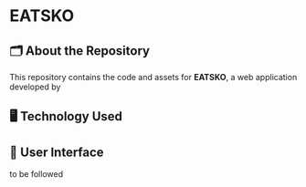 # EATSKO

## 🗂️ About the Repository

This repository contains the code and assets for **EATSKO**, a web application developed by 

## 🖥️ Technology Used


## 📱 User Interface

to be followed
